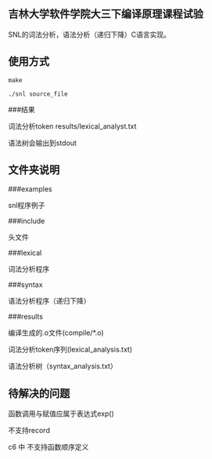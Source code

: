 吉林大学软件学院大三下编译原理课程试验
---

SNL的词法分析，语法分析（递归下降）C语言实现。

使用方式
---

    make
    
    ./snl source_file

###结果
    
词法分析token results/lexical_analyst.txt

语法树会输出到stdout


文件夹说明
---


###examples

snl程序例子

###include

头文件

###lexical

词法分析程序

###syntax

语法分析程序（递归下降）

###results

编译生成的.o文件(compile/*.o)

词法分析token序列(lexical_analysis.txt)

语法分析树（syntax_analysis.txt）


待解决的问题
---

函数调用与赋值应属于表达式exp()

不支持record

c6 中 不支持函数顺序定义
